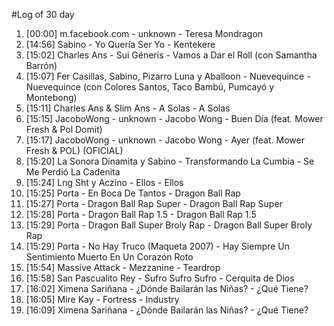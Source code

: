 #Log of 30 day

1. [00:00] m.facebook.com - unknown - Teresa Mondragon
1. [14:56] Sabino - Yo Quería Ser Yo - Kentekere
1. [15:02] Charles Ans - Sui Géneris - Vamos a Dar el Roll (con Samantha Barrón)
1. [15:07] Fer Casillas, Sabino, Pizarro Luna y Aballoon - Nuevequince - Nuevequince (con Colores Santos, Taco Bambú, Pumcayó y Montebong)
1. [15:11] Charles Ans & Slim Ans - A Solas - A Solas
1. [15:15] JacoboWong - unknown - Jacobo Wong - Buen Día (feat. Mower Fresh & Pol Domit)
1. [15:17] JacoboWong - unknown - Jacobo Wong - Ayer (feat. Mower Fresh & POL) (OFICIAL)
1. [15:20] La Sonora Dinamita y Sabino - Transformando La Cumbia - Se Me Perdió La Cadenita
1. [15:24] Lng Sht y Aczino - Ellos - Ellos
1. [15:25] Porta - En Boca De Tantos - Dragon Ball Rap
1. [15:27] Porta - Dragon Ball Rap Super - Dragon Ball Rap Super
1. [15:28] Porta - Dragon Ball Rap 1.5 - Dragon Ball Rap 1.5
1. [15:29] Porta - Dragon Ball Super Broly Rap - Dragon Ball Super Broly Rap
1. [15:29] Porta - No Hay Truco (Maqueta 2007) - Hay Siempre Un Sentimiento Muerto En Un Corazón Roto
1. [15:54] Massive Attack - Mezzanine - Teardrop
1. [15:58] San Pascualito Rey - Sufro Sufro Sufro - Cerquita de Dios
1. [16:02] Ximena Sariñana - ¿Dónde Bailarán las Niñas? - ¿Qué Tiene?
1. [16:05] Mire Kay - Fortress - Industry
1. [16:09] Ximena Sariñana - ¿Dónde Bailarán las Niñas? - ¿Qué Tiene?
